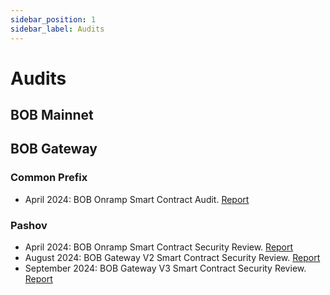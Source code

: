 ```yaml
---
sidebar_position: 1
sidebar_label: Audits
---
```


# Audits

## BOB Mainnet

<!--TODO: Fix doc link-->
<!--In Phase 1 of our [roadmap](/docs/learn/bob-stack/roadmap.md), "Optimistic BOB" is an OP-stack rollup on Ethereum. We inherit the hard work of the Optimism Collective, including the many [security reviews](https://github.com/ethereum-optimism/optimism/tree/v1.1.4/technical-documents/security-reviews) they have secured for our infrastructure.-->

## BOB Gateway

<!--TODO: Fix doc link-->
<!--BOB's most novel product is our intent-based Bitcoin bridge, called "[BOB Gateway](/docs/learn/guides/bob-gateway/index.md)." The reports below show the results of audits for every major release so far.-->

### Common Prefix

- April 2024: BOB Onramp Smart Contract Audit. [Report](Common-Prefix-Audit-Report-2024.pdf)

### Pashov

- April 2024: BOB Onramp Smart Contract Security Review. [Report](Pashov-Audit-Report-2024-v1.pdf)
- August 2024: BOB Gateway V2 Smart Contract Security Review. [Report](Pashov-Audit-Report-2024-v2.pdf)
- September 2024: BOB Gateway V3 Smart Contract Security Review. [Report](Pashov-Audit-Report-2024-v3.pdf)
